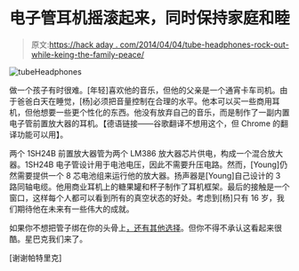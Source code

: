 # 电子管耳机摇滚起来，同时保持家庭和睦

> 原文:[https://hack aday . com/2014/04/04/tube-headphones-rock-out-while-keing-the-family-peace/](https://hackaday.com/2014/04/04/tube-headphones-rock-out-while-keeping-the-family-peace/)

![tubeHeadphones](../Images/56e6617772dbc47f9eeb4d5a9b72d8c2.png)

做一个孩子有时很难。[年轻]喜欢他的音乐，但他的父亲是一个通宵卡车司机。由于爸爸白天在睡觉，[杨]必须把音量控制在合理的水平。他本可以买一些商用耳机，但他想要一些更个性化的东西。他没有放弃自己的音乐，而是制作了一副内置电子管前置放大器的耳机。【德语链接——谷歌翻译不想用这个，但 Chrome 的翻译功能可以用】。

两个 1SH24B 前置放大器管为两个 LM386 放大器芯片供电，构成一个混合放大器。1SH24B 电子管设计用于电池电压，因此不需要升压电路。然而，[Young]仍然需要提供一个 8 芯电池组来运行他的放大器。扬声器是[Young]自己设计的 3 路同轴电缆。他用商业耳机上的糖果罐和杯子制作了耳机框架。最后的接触是一个窗口，这样每个人都可以看到所有的真空状态的好处。考虑到[杨]只有 16 岁，我们期待他在未来有一些伟大的成就。

如果你不想把管子绑在你的头骨上[，还有其他选择](http://hackaday.com/2010/04/13/tiny-tube-amp-for-headphones/)。但你不得不承认这看起来很酷。星巴克我们来了。

[谢谢帕特里克]